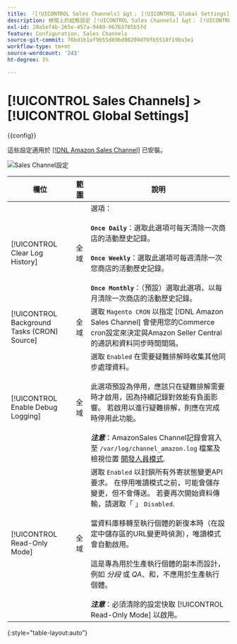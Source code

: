 ```yaml
---
title: 『[!UICONTROL Sales Channels] &gt； [!UICONTROL Global Settings]『
description: 檢閱上的組態設定 [!UICONTROL Sales Channels] &gt； [!UICONTROL Global Settings] 商務管理員頁面。
exl-id: 28a5ef4b-265e-457a-9480-96763785b5fd
feature: Configuration, Sales Channels
source-git-commit: 76bd1b1af9b55d69bd98209d70fb5518f190a3e1
workflow-type: tm+mt
source-wordcount: '243'
ht-degree: 1%

---
```


# [!UICONTROL Sales Channels] > [!UICONTROL Global Settings]

{{config}}

這些設定適用於 [[!DNL Amazon Sales Channel]](https://experienceleague.adobe.com/docs/commerce-channels/amazon/getting-started/install.html) 已安裝。

![Sales Channel設定](./assets/config-sales-channel-global-settings.png)<!-- zoom -->

| 欄位 | [範圍](../getting-started/websites-stores-views.md#scope-settings) | 說明 |
|-----|---------|------|
| [!UICONTROL Clear Log History] | 全域 | 選項：<br/><br/>**`Once Daily`**：選取此選項可每天清除一次商店的活動歷史記錄。<br/><br/>**`Once Weekly`**：選取此選項可每週清除一次您商店的活動歷史記錄。<br/><br/>**`Once Monthly`**：（預設）選取此選項，以每月清除一次商店的活動歷史記錄。 |
| [!UICONTROL Background Tasks (CRON) Source] | 全域 | 選取 `Magento CRON` 以指定 [!DNL Amazon Sales Channel] 會使用您的Commerce cron設定來決定與Amazon Seller Central的通訊和資料同步時間間隔。 |
| [!UICONTROL Enable Debug Logging] | 全域 | 選取 `Enabled` 在需要疑難排解時收集其他同步處理資料。<br/><br/>此選項預設為停用，應該只在疑難排解需要時才啟用，因為持續記錄對效能有負面影響。 若啟用以進行疑難排解，則應在完成時停用此功能。<br/><br/>**_注意&#x200B;_**：AmazonSales Channel記錄會寫入至 `/var/log/channel_amazon.log` 檔案及檢視位置 [開發人員模式](../systems/developer-tools.md#operation-modes). |
| [!UICONTROL Read-Only Mode] | 全域 | 選取 `Enabled` 以封鎖所有外寄狀態變更API要求。 在停用唯讀模式之前，可能會儲存變更，但不會傳送。 若要再次開始資料傳輸，請選取「 」 `Disabled`.<br/><br/>當資料庫移轉至執行個體的新復本時（在設定中儲存區的URL變更時偵測），唯讀模式會自動啟用。<br/><br/>這是專為用於生產執行個體的副本而設計，例如 _分段_ 或 _QA_、和，不應用於生產執行個體。<br/><br/>**_注意&#x200B;_**：必須清除的設定快取 [!UICONTROL Read-Only Mode] 以啟用。 |

{:style=&quot;table-layout:auto&quot;}
